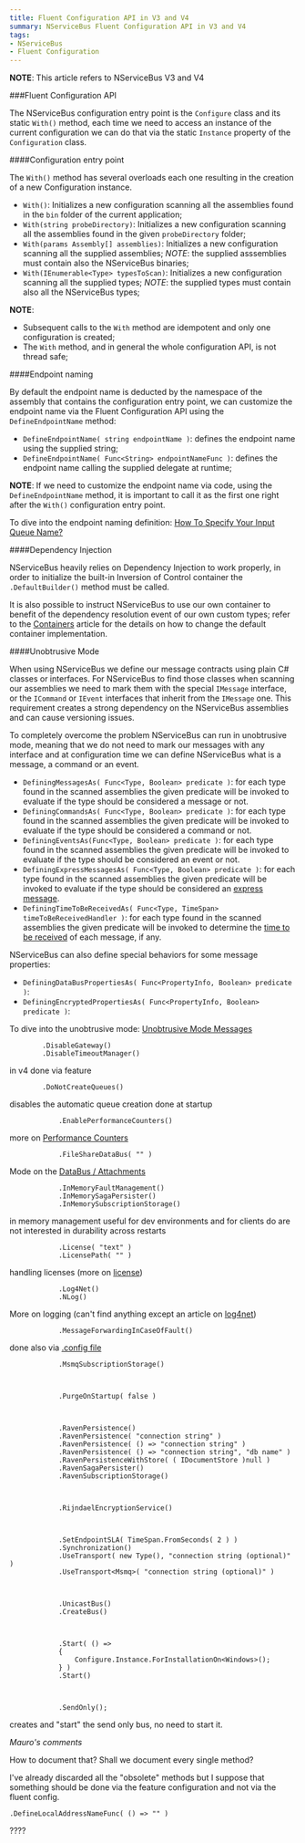 ```yaml
---
title: Fluent Configuration API in V3 and V4
summary: NServiceBus Fluent Configuration API in V3 and V4
tags:
- NServiceBus
- Fluent Configuration
---
```


**NOTE**: This article refers to NServiceBus V3 and V4

###Fluent Configuration API

The NServiceBus configuration entry point is the `Configure` class and its static `With()` method, each time we need to access an instance of the current configuration we can do that via the static `Instance` property of the `Configuration` class. 

####Configuration entry point

The `With()` method has several overloads each one resulting in the creation of a new Configuration instance.

* `With()`: Initializes a new configuration scanning all the assemblies found in the `bin` folder of the current application;
* `With(string probeDirectory)`: Initializes a new configuration scanning all the assemblies found in the given `probeDirectory` folder;
* `With(params Assembly[] assemblies)`: Initializes a new configuration scanning all the supplied assemblies; *NOTE*: the supplied asssemblies must contain also the NServiceBus binaries;
* `With(IEnumerable<Type> typesToScan)`: Initializes a new configuration scanning all the supplied types; *NOTE*: the supplied types must contain also all the NServiceBus types;

**NOTE**:

* Subsequent calls to the `With` method are idempotent and only one configuration is created;
* The `With` method, and in general the whole configuration API, is not thread safe; 

####Endpoint naming

By default the endpoint name is deducted by the namespace of the assembly that contains the configuration entry point, we can customize the endpoint name via the Fluent Configuration API using the `DefineEndpointName` method:            

* `DefineEndpointName( string endpointName )`: defines the endpoint name using the supplied string; 
* `DefineEndpointName( Func<String> endpointNameFunc )`: defines the endpoint name calling the supplied delegate at runtime;

**NOTE**: If we need to customize the endpoint name via code, using the `DefineEndpointName` method, it is important to call it as the first one right after the `With()` configuration entry point.

To dive into the endpoint naming definition: [How To Specify Your Input Queue Name?](how-to-specify-your-input-queue-name)

####Dependency Injection

NServiceBus heavily relies on Dependency Injection to work properly, in order to initialize the built-in Inversion of Control container the `.DefaultBuilder()` method must be called.

It is also possible to instruct NServiceBus to use our own container to benefit of the dependency resolution event of our own custom types; refer to the [Containers](containers) article for the details on how to change the default container implementation.

####Unobtrusive Mode

When using NServiceBus we define our message contracts using plain C# classes or interfaces. For NServiceBus to find those classes when scanning our assemblies we need to mark them with the special `IMessage` interface, or the `ICommand` or `IEvent` interfaces that inherit from the `IMessage` one. This requirement creates a strong dependency on the NServiceBus assemblies and can cause versioning issues.

To completely overcome the problem NServiceBus can run in unobtrusive mode, meaning that we do not need to mark our messages with any interface and at configuration time we can define NServiceBus what is a message, a command or an event. 

* `DefiningMessagesAs( Func<Type, Boolean> predicate )`: for each type found in the scanned assemblies the given predicate will be invoked to evaluate if the type should be considered a message or not. 
* `DefiningCommandsAs( Func<Type, Boolean> predicate )`: for each type found in the scanned assemblies the given predicate will be invoked to evaluate if the type should be considered a command or not.
* `DefiningEventsAs(Func<Type, Boolean> predicate )`: for each type found in the scanned assemblies the given predicate will be invoked to evaluate if the type should be considered an event or not.
* `DefiningExpressMessagesAs( Func<Type, Boolean> predicate )`: for each type found in the scanned assemblies the given predicate will be invoked to evaluate if the type should be considered an [express message](how-do-i-specify-store-forward-for-a-message).
* `DefiningTimeToBeReceivedAs( Func<Type, TimeSpan> timeToBeReceivedHandler )`: for each type found in the scanned assemblies the given predicate will be invoked to determine the [time to be received](how-do-i-discard-old-messages) of each message, if any. 

NServiceBus can also define special behaviors for some message properties:

* `DefiningDataBusPropertiesAs( Func<PropertyInfo, Boolean> predicate )`:
* `DefiningEncryptedPropertiesAs( Func<PropertyInfo, Boolean> predicate )`:

To dive into the unobtrusive mode: [Unobtrusive Mode Messages](unobtrusive-mode-messages)                

            .DisableGateway()
            .DisableTimeoutManager()

in v4 done via feature                

            .DoNotCreateQueues()

disables the automatic queue creation done at startup                

                .EnablePerformanceCounters()

more on [Performance Counters](monitoring-nservicebus-endpoints#nservicebus-performance-counters)

                .FileShareDataBus( "" )

Mode on the [DataBus / Attachments](attachments-databus-sample)                

                .InMemoryFaultManagement()
                .InMemorySagaPersister()
                .InMemorySubscriptionStorage()

in memory management useful for dev environments and for clients do are not interested in durability across restarts

                .License( "text" )
                .LicensePath( "" )

handling licenses (more on [license](license-management))                

                .Log4Net()
                .NLog()

More on logging (can't find anything except an article on [log4net](logging-in-nservicebus))

                .MessageForwardingInCaseOfFault()

done also via [.config file](msmqtransportconfig)

                .MsmqSubscriptionStorage()

                

                .PurgeOnStartup( false )

                

                .RavenPersistence()
                .RavenPersistence( "connection string" )
                .RavenPersistence( () => "connection string" )
                .RavenPersistence( () => "connection string", "db name" )
                .RavenPersistenceWithStore( ( IDocumentStore )null )
                .RavenSagaPersister()
                .RavenSubscriptionStorage()

                

                .RijndaelEncryptionService()

                

                .SetEndpointSLA( TimeSpan.FromSeconds( 2 ) )
                .Synchronization()
                .UseTransport( new Type(), "connection string (optional)" )
                .UseTransport<Msmq>( "connection string (optional)" )

                

                .UnicastBus()
                .CreateBus()

                

                .Start( () =>
                {
                    Configure.Instance.ForInstallationOn<Windows>();
                } )
                .Start()

                

                .SendOnly();
                
creates and "start" the send only bus, no need to start it.
                

*Mauro's comments*

How to document that? Shall we document every single method?

I've already discarded all the "obsolete" methods but I suppose that something should be done via the feature configuration and not via the fluent config.


    .DefineLocalAddressNameFunc( () => "" )

????